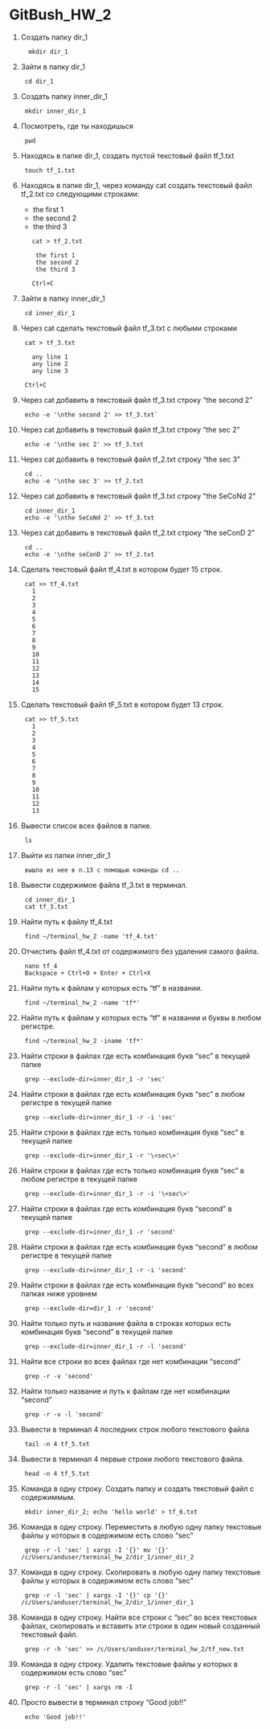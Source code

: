 # GitBush_HW_2

 1. Создать папку dir_1
      ```
        mkdir dir_1
      ```
 3. Зайти в папку dir_1
   
      ```
       cd dir_1
      ```
   
 3. Создать папку inner_dir_1
   
      ```
       mkdir inner_dir_1
      ```
   
 4. Посмотреть, где ты находишься
  
      ```
       pwd
      ```
  
 5. Находясь в папке dir_1, создать пустой текстовый файл tf_1.txt
  
      ```
       touch tf_1.txt
      ```
 6. Находясь в папке dir_1, через команду cat создать текстовый файл tf_2.txt со следующими строками:
    - the first 1
    - the second 2
    - the third 3
  
    ```
       cat > tf_2.txt

        the first 1
        the second 2
        the third 3
        
       Ctrl+C
    ```
 7. Зайти в папку inner_dir_1
 
      ```
       cd inner_dir_1
      ```
 
 8. Через cat сделать текстовый файл tf_3.txt  c любыми строками
   
       ```
        cat > tf_3.txt
 
          any line 1
          any line 2
          any line 3
     
        Ctrl+C
       ```
 9. Через cat добавить в текстовый файл tf_3.txt строку “the second 2”
   
       ```
        echo -e '\nthe second 2' >> tf_3.txt`
       ```
   
 10. Через cat добавить в текстовый файл tf_3.txt строку “the sec 2”
   
        ```
         echo -e '\nthe sec 2' >> tf_3.txt
        ```

 11. Через cat добавить в текстовый файл tf_2.txt строку “the sec 3”
 
        ```
         cd ..
         echo -e '\nthe sec 3' >> tf_2.txt
        ```
   
 12. Через cat добавить в текстовый файл tf_3.txt строку "the SeCoNd 2" 
 
        ```
         cd inner_dir_1
         echo -e '\nthe SeCoNd 2' >> tf_3.txt
        ```
    
 13. Через cat добавить в текстовый файл tf_2.txt строку “the seConD 2”
   
        ```
         cd ..
         echo -e '\nthe seConD 2' >> tf_2.txt
        ```
    
 14. Сделать текстовый файл tf_4.txt в котором будет 15 строк.
 
        ```
         cat >> tf_4.txt
           1
           2
           3
           4
           5
           6
           7
           8
           9
           10
           11
           12
           13
           14
           15
        ```
 15. Сделать текстовый файл tF_5.txt в котором будет 13 строк.
   
        ```
         cat >> tf_5.txt
           1
           2
           3
           4
           5
           6
           7
           8
           9
           10
           11
           12
           13
       ```
 16. Вывести список всех файлов в папке.

       ```
        ls
       ```

 17. Выйти из папки inner_dir_1
 
       ```
        вышла из нее в п.13 с помощью команды cd ..
       ```
   
 18. Вывести содержимое файла tf_3.txt в терминал.
 
       ```
        cd inner_dir_1
        cat tf_3.txt
       ```
    
 19. Найти путь к файлу tf_4.txt

       ```
        find ~/terminal_hw_2 -name 'tf_4.txt'
       ```
    
 20. Отчистить файл tf_4.txt от содержимого без удаления самого файла.
    
       ```
        nano tf_4
        Backspace + Ctrl+O + Enter + Ctrl+X
       ```
    
 21. Найти путь к файлам у которых есть  “tf” в названии.
   
       ```
        find ~/terminal_hw_2 -name 'tf*'
       ```
    
 22. Найти путь к файлам у которых есть  “tf” в названии и буквы в любом регистре.

       ```
        find ~/terminal_hw_2 -iname 'tf*'
       ```
   
 23. Найти строки в файлах где есть комбинация букв “sec” в текущей папке

       ```
        grep --exclude-dir=inner_dir_1 -r 'sec'
       ```
   
 24. Найти строки в файлах где есть комбинация букв “sec” в любом регистре в текущей папке

       ```
        grep --exclude-dir=inner_dir_1 -r -i 'sec'
       ```
   
 25. Найти строки в файлах где есть только комбинация букв “sec” в текущей папке

       ```
        grep --exclude-dir=inner_dir_1 -r '\<sec\>'
       ```
   
 26. Найти строки в файлах где есть только комбинация букв “sec” в любом регистре в текущей папке
  
       ```
        grep --exclude-dir=inner_dir_1 -r -i '\<sec\>'
       ```
   
 27. Найти строки в файлах где есть комбинация букв “second” в текущей папке

       ```
        grep --exclude-dir=inner_dir_1 -r 'second'
       ```
    
 28. Найти строки в файлах где есть комбинация букв “second” в любом регистре в текущей папке

       ```
        grep --exclude-dir=inner_dir_1 -r -i 'second'
       ```
     
 29. Найти строки в файлах где есть комбинация букв “second” во всех папках ниже уровнем
    
       ```
        grep --exclude-dir=dir_1 -r 'second'
       ```
     
 30. Найти только путь и название файла в строках которых есть комбинация букв “second” в текущей папке

       ```
        grep --exclude-dir=inner_dir_1 -r -l 'second'
       ```
     
 31. Найти все строки во всех файлах где нет комбинации “second”

       ```
        grep -r -v 'second'
       ```
     
 32. Найти только название и путь к файлам где нет комбинации “second”
    
       ```
        grep -r -v -l 'second'
       ```
   
 33. Вывести в терминал 4 последних строк любого текстового файла
   
       ```
        tail -n 4 tf_5.txt
       ```
    
 34. Вывести в терминал 4 первые строки любого текстового файла.
   
       ```
        head -n 4 tf_5.txt
       ```
   
 35. Команда в одну строку. Создать папку и создать текстовый файл с содержиммым.

       ```
        mkdir inner_dir_2; echo 'hello world' > tf_6.txt
       ```
   
 36. Команда в одну строку. Переместить в любую одну папку текстовые файлы у которых в содержимом есть слово “sec”

       ```
        grep -r -l 'sec' | xargs -I '{}' mv '{}' /c/Users/anduser/terminal_hw_2/dir_1/inner_dir_2
       ```
   
 37. Команда в одну строку. Скопировать в любую одну папку текстовые файлы у которых в содержимом есть слово “sec”

       ```
        grep -r -l 'sec' | xargs -I '{}' cp '{}' /c/Users/anduser/terminal_hw_2/dir_1/inner_dir_1
       ```
   
 38. Команда в одну строку. Найти все строки c “sec” во всех текстовых файлах, скопировать и вставить эти строки в один новый созданный текстовый файл.

       ```
        grep -r -h 'sec' >> /c/Users/anduser/terminal_hw_2/tf_new.txt
       ```
   
 39. Команда в одну строку. Удалить текстовые файлы у которых в содержимом есть слово “sec”

       ```
        grep -r -l 'sec' | xargs rm -I
       ```
    
 40. Просто вывести в терминал строку “Good job!!”

       ```
        echo 'Good job!!'
       ```

